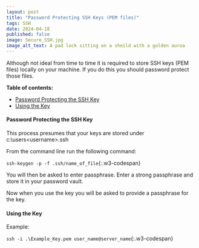 ```yaml
---
layout: post
title: "Password Protecting SSH Keys (PEM files)"
tags: SSH
date: 2024-04-18
published: false
image: Secure_SSH.jpg
image_alt_text: A pad lock sitting on a sheild with a golden auroa
---
```

<!-- Description of article -->
Although not ideal from time to time it is required to store SSH keys (PEM files) locally on your machine.  If you do this you should password protect those files.  

**Table of contents:**
- [Password Protecting the SSH Key](#item-one)
- [Using the Key](#item-two)

<!-- headings -->
<a id="item-one"></a>
#### Password Protecting the SSH Key
This process presumes that your keys are stored under c:\users\<username>\.ssh

From the command line run the following command:

`ssh-keygen -p -f .ssh/name_of_file`{:.w3-codespan}

You will then be asked to enter passphrase.  Enter a strong passphrase and store it in your password vault.

Now when you use the key you will be asked to provide a passphrase for the key.

<a id="item-two"></a>
#### Using the Key
Example:

`ssh -i .\Example_Key.pem user_name@server_name`{:.w3-codespan}


